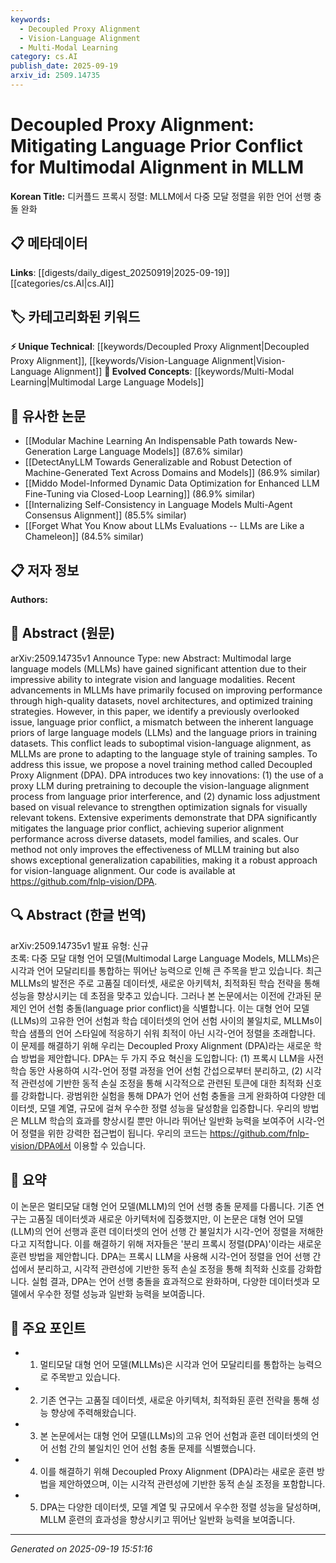 ```yaml
---
keywords:
  - Decoupled Proxy Alignment
  - Vision-Language Alignment
  - Multi-Modal Learning
category: cs.AI
publish_date: 2025-09-19
arxiv_id: 2509.14735
---
```


<!-- KEYWORD_LINKING_METADATA:
{
  "processed_timestamp": "2025-09-22 21:49:42.851764",
  "vocabulary_version": "1.0",
  "selected_keywords": [
    "Decoupled Proxy Alignment",
    "Vision-Language Alignment",
    "Multi-Modal Learning"
  ],
  "rejected_keywords": [
    "Language Prior Conflict",
    "Large Language Models"
  ],
  "similarity_scores": {
    "Decoupled Proxy Alignment": 0.9,
    "Vision-Language Alignment": 0.88,
    "Multi-Modal Learning": 0.85
  },
  "extraction_method": "AI_prompt_based",
  "budget_applied": true
}
-->


# Decoupled Proxy Alignment: Mitigating Language Prior Conflict for Multimodal Alignment in MLLM

**Korean Title:** 디커플드 프록시 정렬: MLLM에서 다중 모달 정렬을 위한 언어 선행 충돌 완화

## 📋 메타데이터

**Links**: [[digests/daily_digest_20250919|2025-09-19]]   [[categories/cs.AI|cs.AI]]

## 🏷️ 카테고리화된 키워드
**⚡ Unique Technical**: [[keywords/Decoupled Proxy Alignment|Decoupled Proxy Alignment]], [[keywords/Vision-Language Alignment|Vision-Language Alignment]]
**🚀 Evolved Concepts**: [[keywords/Multi-Modal Learning|Multimodal Large Language Models]]

## 🔗 유사한 논문
- [[Modular Machine Learning An Indispensable Path towards New-Generation Large Language Models]] (87.6% similar)
- [[DetectAnyLLM Towards Generalizable and Robust Detection of Machine-Generated Text Across Domains and Models]] (86.9% similar)
- [[Middo Model-Informed Dynamic Data Optimization for Enhanced LLM Fine-Tuning via Closed-Loop Learning]] (86.9% similar)
- [[Internalizing Self-Consistency in Language Models Multi-Agent Consensus Alignment]] (85.5% similar)
- [[Forget What You Know about LLMs Evaluations -- LLMs are Like a Chameleon]] (84.5% similar)

## 📋 저자 정보

**Authors:** 

## 📄 Abstract (원문)

arXiv:2509.14735v1 Announce Type: new 
Abstract: Multimodal large language models (MLLMs) have gained significant attention due to their impressive ability to integrate vision and language modalities. Recent advancements in MLLMs have primarily focused on improving performance through high-quality datasets, novel architectures, and optimized training strategies. However, in this paper, we identify a previously overlooked issue, language prior conflict, a mismatch between the inherent language priors of large language models (LLMs) and the language priors in training datasets. This conflict leads to suboptimal vision-language alignment, as MLLMs are prone to adapting to the language style of training samples. To address this issue, we propose a novel training method called Decoupled Proxy Alignment (DPA). DPA introduces two key innovations: (1) the use of a proxy LLM during pretraining to decouple the vision-language alignment process from language prior interference, and (2) dynamic loss adjustment based on visual relevance to strengthen optimization signals for visually relevant tokens. Extensive experiments demonstrate that DPA significantly mitigates the language prior conflict, achieving superior alignment performance across diverse datasets, model families, and scales. Our method not only improves the effectiveness of MLLM training but also shows exceptional generalization capabilities, making it a robust approach for vision-language alignment. Our code is available at https://github.com/fnlp-vision/DPA.

## 🔍 Abstract (한글 번역)

arXiv:2509.14735v1 발표 유형: 신규  
초록: 다중 모달 대형 언어 모델(Multimodal Large Language Models, MLLMs)은 시각과 언어 모달리티를 통합하는 뛰어난 능력으로 인해 큰 주목을 받고 있습니다. 최근 MLLMs의 발전은 주로 고품질 데이터셋, 새로운 아키텍처, 최적화된 학습 전략을 통해 성능을 향상시키는 데 초점을 맞추고 있습니다. 그러나 본 논문에서는 이전에 간과된 문제인 언어 선험 충돌(language prior conflict)을 식별합니다. 이는 대형 언어 모델(LLMs)의 고유한 언어 선험과 학습 데이터셋의 언어 선험 사이의 불일치로, MLLMs이 학습 샘플의 언어 스타일에 적응하기 쉬워 최적이 아닌 시각-언어 정렬을 초래합니다. 이 문제를 해결하기 위해 우리는 Decoupled Proxy Alignment (DPA)라는 새로운 학습 방법을 제안합니다. DPA는 두 가지 주요 혁신을 도입합니다: (1) 프록시 LLM을 사전 학습 동안 사용하여 시각-언어 정렬 과정을 언어 선험 간섭으로부터 분리하고, (2) 시각적 관련성에 기반한 동적 손실 조정을 통해 시각적으로 관련된 토큰에 대한 최적화 신호를 강화합니다. 광범위한 실험을 통해 DPA가 언어 선험 충돌을 크게 완화하여 다양한 데이터셋, 모델 계열, 규모에 걸쳐 우수한 정렬 성능을 달성함을 입증합니다. 우리의 방법은 MLLM 학습의 효과를 향상시킬 뿐만 아니라 뛰어난 일반화 능력을 보여주어 시각-언어 정렬을 위한 강력한 접근법이 됩니다. 우리의 코드는 https://github.com/fnlp-vision/DPA에서 이용할 수 있습니다.

## 📝 요약

이 논문은 멀티모달 대형 언어 모델(MLLM)의 언어 선행 충돌 문제를 다룹니다. 기존 연구는 고품질 데이터셋과 새로운 아키텍처에 집중했지만, 이 논문은 대형 언어 모델(LLM)의 언어 선행과 훈련 데이터셋의 언어 선행 간 불일치가 시각-언어 정렬을 저해한다고 지적합니다. 이를 해결하기 위해 저자들은 '분리 프록시 정렬(DPA)'이라는 새로운 훈련 방법을 제안합니다. DPA는 프록시 LLM을 사용해 시각-언어 정렬을 언어 선행 간섭에서 분리하고, 시각적 관련성에 기반한 동적 손실 조정을 통해 최적화 신호를 강화합니다. 실험 결과, DPA는 언어 선행 충돌을 효과적으로 완화하며, 다양한 데이터셋과 모델에서 우수한 정렬 성능과 일반화 능력을 보여줍니다.

## 🎯 주요 포인트

- 1. 멀티모달 대형 언어 모델(MLLMs)은 시각과 언어 모달리티를 통합하는 능력으로 주목받고 있습니다.

- 2. 기존 연구는 고품질 데이터셋, 새로운 아키텍처, 최적화된 훈련 전략을 통해 성능 향상에 주력해왔습니다.

- 3. 본 논문에서는 대형 언어 모델(LLMs)의 고유 언어 선험과 훈련 데이터셋의 언어 선험 간의 불일치인 언어 선험 충돌 문제를 식별했습니다.

- 4. 이를 해결하기 위해 Decoupled Proxy Alignment (DPA)라는 새로운 훈련 방법을 제안하였으며, 이는 시각적 관련성에 기반한 동적 손실 조정을 포함합니다.

- 5. DPA는 다양한 데이터셋, 모델 계열 및 규모에서 우수한 정렬 성능을 달성하며, MLLM 훈련의 효과성을 향상시키고 뛰어난 일반화 능력을 보여줍니다.

---

*Generated on 2025-09-19 15:51:16*